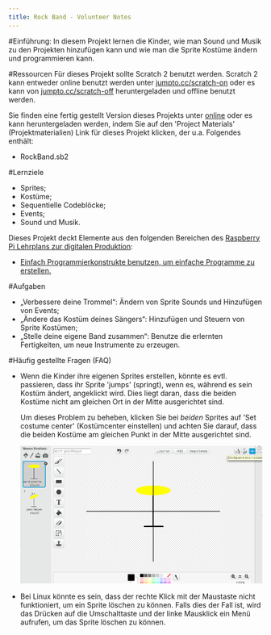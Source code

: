 ```yaml
---
title: Rock Band - Volunteer Notes
---
```


#Einführung:
In diesem Projekt lernen die Kinder, wie man Sound und Musik zu den Projekten hinzufügen kann und wie man die Sprite Kostüme ändern und programmieren kann.

#Ressourcen
Für dieses Projekt sollte Scratch 2 benutzt werden. Scratch 2 kann entweder online benutzt werden unter [jumpto.cc/scratch-on](http://jumpto.cc/scratch-on) oder es kann von [jumpto.cc/scratch-off](http://jumpto.cc/scratch-off) heruntergeladen und offline benutzt werden.

Sie finden eine fertig gestellt Version dieses Projekts unter <a href="http://scratch.mit.edu/projects/26741186/#editor">online</a> oder es kann heruntergeladen werden, indem Sie auf den 'Project Materials' (Projektmaterialien) Link für dieses Projekt klicken, der u.a. Folgendes enthält:

+ RockBand.sb2

#Lernziele
+ Sprites;
+ Kostüme;
+ Sequentielle Codeblöcke;
+ Events;
+ Sound und Musik.

Dieses Projekt deckt Elemente aus den folgenden Bereichen des [Raspberry Pi Lehrplans zur digitalen Produktion](http://rpf.io/curriculum):

+ [Einfach Programmierkonstrukte benutzen, um einfache Programme zu erstellen.](https://www.raspberrypi.org/curriculum/programming/creator)

#Aufgaben
+ „Verbessere deine Trommel“: Ändern von Sprite Sounds und Hinzufügen von Events;
+ „Ändere das Kostüm deines Sängers“: Hinzufügen und Steuern von Sprite Kostümen;
+ „Stelle deine eigene Band zusammen“: Benutze die erlernten Fertigkeiten, um neue Instrumente zu erzeugen.

#Häufig gestellte Fragen (FAQ)
+ Wenn die Kinder ihre eigenen Sprites erstellen, könnte es evtl. passieren, dass ihr Sprite 'jumps' (springt), wenn es, während es sein Kostüm ändert, angeklickt wird. Dies liegt daran, dass die beiden Kostüme nicht am gleichen Ort in der Mitte ausgerichtet sind.

	Um dieses Problem zu beheben, klicken Sie bei _beiden_ Sprites auf 'Set costume center' (Kostümcenter einstellen) und achten Sie darauf, dass die beiden Kostüme am gleichen Punkt in der Mitte ausgerichtet sind.

	![screenshot](images/band-center.png)

+ Bei Linux könnte es sein, dass der rechte Klick mit der Maustaste nicht funktioniert, um ein Sprite löschen zu können. Falls dies der Fall ist, wird das Drücken auf die Umschalttaste und der linke Mausklick ein Menü aufrufen, um das Sprite löschen zu können.